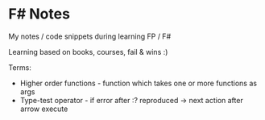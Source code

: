 # F# Notes


My notes / code snippets during learning FP / F#

Learning based on books, courses, fail & wins :) 

Terms: 
* Higher order functions - function which takes one or more functions as args
* Type-test operator - if error after :? reproduced -> next action after arrow execute

